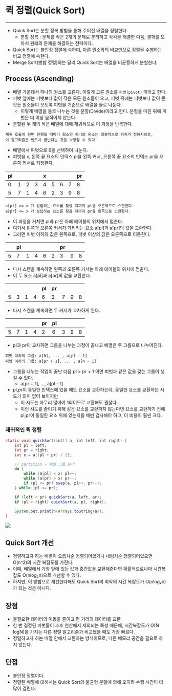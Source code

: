 # 퀵 정렬(Quick Sort)

---

- Quick Sort는 분할 정복 방법을 통해 주어진 배열을 정렬한다.
  - 분할 정복 : 문제를 작은 2개의 문제로 분리하고 각각을 해결한 다음, 결과를 모아서 원래의 문제를 해결하는 전략이다.
- Quick Sort는 불안정 정렬에 속하며, 다른 원소와의 비교만으로 정렬을 수행하는 비교 정렬에 속한다.
- Merge Sort(병합 정렬)와는 달리 Quick Sort는 배열을 비균등하게 분할한다.

## Process (Ascending)
- 배열 가운데서 하나의 원소를 고른다. 이렇게 고른 원소를 `피벗(pivot)` 이라고 한다.
- 피벗 앞에는 피벗보다 값이 작은 모든 원소들이 오고, 피벗 뒤에는 피벗보다 값이 큰 모든 원소들이 오도록 피벗을 기준으로 배열을 둘로 나눈다.
  - 이렇게 배열을 둘로 나누는 것을 분할(Divide)이라고 한다. 분할을 마친 뒤에 피벗은 더 이상 움직이지 않는다.
- 분할된 두 개의 작은 배열에 대해 재귀적으로 이 과정을 반복한다.
```
재귀 호출이 한번 진행될 때마다 최소한 하나의 원소는 최종적으로 위치가 정해지므로, 
이 알고리즘은 반드시 끝난다는 것을 보장할 수 있다.
```

- 배열에서 피벗으로 6을 선택하여 나눈다.
- 피벗을 x, 왼쪽 끝 요소의 인덱스 pl을 왼쪽 커서, 오른쪽 끝 요소의 인덱스 pr을 오른쪽 커서로 지정한다.

| pl |   |   |   | x |   |   |   | pr |
|----|---|---|---|---|---|---|---|----|
| 0  | 1 | 2 | 3 | 4 | 5 | 6 | 7 | 8  |
| 5  | 7 | 1 | 4 | 6 | 2 | 3 | 9 | 8  |
```
a[pl] >= x 가 성립하는 요소를 찾을 때까지 pl을 오른쪽으로 스캔한다.
a[pr] <= x 가 성립하는 요소를 찾을 때까지 pr을 왼쪽으로 스캔한다.
```
- 이 과정을 거치면 pl과 pr은 아래 테이블의 위치에서 멈춘다.
- 여기서 왼쪽과 오른쪽 커서가 가리키는 요소 a[pl]과 a[pr]의 값을 교환한다.
- 그러면 피벗 이하의 값은 왼쪽으로, 피벗 이상의 값은 오른쪽으로 이동한다.

|   | pl |   |   |   |   | pr |   |   |
|---|----|---|---|---|---|----|---|---|
| 5 | 7  | 1 | 4 | 6 | 2 | 3  | 9 | 8 |

- 다시 스캔을 계속하면 왼쪽과 오른쪽 커서는 아래 테이블의 위치에 멈춘다.
- 이 두 요소 a[pl]과 a[pr]의 값을 교환한다.

|   |   |   |   | pl | pr |   |   |   |
|---|---|---|---|----|----|---|---|---|
| 5 | 3 | 1 | 4 | 6  | 2  | 7 | 9 | 8 |

- 다시 스캔을 계속하면 두 커서가 교차하게 된다.

|   |   |   |   | pr | pl |   |   |   |
|---|---|---|---|----|----|---|---|---|
| 5 | 7 | 1 | 4 | 2  | 6  | 3 | 9 | 8 |

- pl과 pr이 교차하면 그룹을 나누는 과정이 끝나고 배열은 두 그룹으로 나누어진다.
```
피벗 이하의 그룹: a[0], ... , a[pl - 1]
피벗 이하의 그룹: a[pr + 1], ... , a[n - 1]
```
- 그룹을 나누는 작업이 끝난 다음 pl > pr + 1 이면 피벗과 같은 값을 갖는 그룹이 생길 수 있다.
  - a[pr + 1], ..., a[pl - 1]
- pl,pr이 동일한 인덱스에 있을 때도 요소를 교환하는데, 동일한 요소를 교환하는 시도가 의미 없어 보이지만
  - 이 시도는 아무리 많아야 1회이므로 교환해도 괜찮다.
  - 이런 시도를 줄이기 위해 같은 요소를 교환하지 않는다면 요소를 교환하기 전에 pl,pr이 동일한 요소 위에 있는지를 매번 검사해야 하고, 이 비용이 훨씬 크다.

### 재귀적인 퀵 정렬
```java
static void quickSort(int[] a, int left, int right) {
    int pl = left;
    int pr = right;
    int x = a[(pl + pr) / 2];

    // partition - 배열 그룹 분리
    do {
        while (a[pl] < x) pl++;
        while (a[pr] > x) pr--;
        if (pl <= pr) swap(a, pl++, pr--);
    } while (pl <= pr);

    if (left < pr) quickSort(a, left, pr);
    if (pl < right) quickSort(a, pl, right);

    System.out.println(Arrays.toString(a));
}
```
<img src="https://github.com/GimunLee/tech-refrigerator/raw/master/Algorithm/resources/quick-sort-001.gif">

## Quick Sort 개선
- 정렬하고자 하는 배열이 오름차순 정렬되어있거나 내림차순 정렬되어있으면 O(n^2)의 시간 복잡도를 가진다.
- 이때, 배열에서 가장 앞에 있는 값과 중간값을 교환해준다면 확률적으로나마 시간복잡도 O(nlog₂n)으로 개선할 수 있다.
- 하지만, 이 방법으로 개선한다해도 Quick Sort의 최악의 시간 복잡도가 O(nlog₂n)가 되는 것은 아니다.

## 장점
- 불필요한 데이터의 이동을 줄이고 먼 거리의 데이터를 교환 
- 한 번 결정된 피벗들이 추후 연산에서 제외되는 특성 때문에, 시간복잡도가 O(N logN)을 가지는 다른 정렬 알고리즘과 비교했을 때도 가장 빠르다.
- 정렬하고자 하는 배열 안에서 교환하는 방식이므로, 다른 메모리 공간을 필요로 하지 않는다.

## 단점
- 불안정 정렬이다.
- 정렬된 배열에 대해서는 Quick Sort의 불균형 분할에 의해 오히려 수행 시간이 더 많이 걸린다.